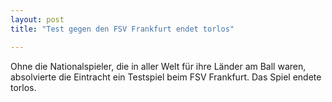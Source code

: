 ```yaml
---
layout: post
title: "Test gegen den FSV Frankfurt endet torlos"

---
```


Ohne die Nationalspieler, die in aller Welt für ihre Länder am Ball waren, absolvierte die Eintracht ein Testspiel beim FSV Frankfurt. Das Spiel endete torlos.


